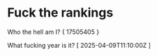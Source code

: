 # Fuck the rankings

Who the hell am I?
{ 17505405 }

What fucking year is it?
[ 2025-04-09T11:10:00Z ]
